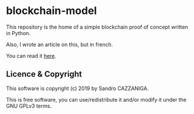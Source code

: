 # blockchain-model

This repository is the home of a simple blockchain proof of concept written in Python.

Also, I wrote an article on this, but in french.

You can read it [here](https://blog.kharec.info/post/une-blockchain-simple-en-python/).

## Licence & Copyright
This software is copyright (c) 2019 by Sandro CAZZANIGA.

This is free software, you can use/redistribute it and/or modify it under the GNU GPLv3 terms.
